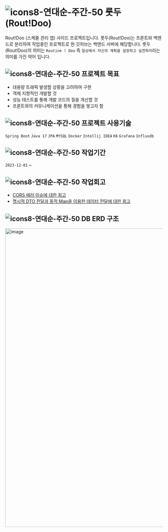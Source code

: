 #  ![icons8-연대순-주간-50](https://github.com/rhkdgur/Rout-Doo-backend/assets/67618667/8b45a8f0-dfa5-4027-8be9-cf255538e236) 룻두(Rout!Doo)
Rout!Doo (스케줄 관리 앱) 사이드 프로젝트입니다.
룻두(Rout!Doo)는 프론트와 백엔드로 분리하여 작업중인 프로젝트로 현 깃허브는 백엔드 서버에 해당합니다.
룻두(Rout!Doo)의 의미는 `Routine ! Doo` 즉 `일상에서 자신의 계획을 설정하고 실천하자`라는 의미를 가진 약어 입니다.


## ![icons8-연대순-주간-50](https://github.com/rhkdgur/Rout-Doo-backend/assets/67618667/8b45a8f0-dfa5-4027-8be9-cf255538e236) 프로젝트 목표
* 대용량 트래픽 발생할 상황을 고려하여 구현
* 객체 지향적인 개발할 것
* 성능 테스트를 통해 개발 코드의 질을 개선할 것
* 프론트와의 커뮤니케이션을 통해 경험을 쌓고자 함


## ![icons8-연대순-주간-50](https://github.com/rhkdgur/Rout-Doo-backend/assets/67618667/8b45a8f0-dfa5-4027-8be9-cf255538e236) 프로젝트 사용기술
`Spring Boot` `Java 17` `JPA` `MYSQL` `Docker` `Intellij IDEA` `K6` `Grafana` `Influxdb`


## ![icons8-연대순-주간-50](https://github.com/rhkdgur/Rout-Doo-backend/assets/67618667/8b45a8f0-dfa5-4027-8be9-cf255538e236) 작업기간
`2023-12-01` ~


## ![icons8-연대순-주간-50](https://github.com/rhkdgur/Rout-Doo-backend/assets/67618667/8b45a8f0-dfa5-4027-8be9-cf255538e236) 작업회고
* [CORS 에러 이슈에 대한 회고](https://github.com/rhkdgur/Rout-Doo-backend/wiki/CrossOrigin-%EC%9D%B4%EC%8A%88-%EC%9B%90%EC%9D%B8%EA%B3%BC-%ED%95%B4%EA%B2%B0)
* [명시적 DTO 전달과 동적 Map을 이용한 데이터 전달에 대한 회고](https://github.com/rhkdgur/Rout-Doo-backend/wiki/%EB%AA%85%EC%8B%9C%EC%A0%81-DTO%EC%99%80-%EB%8F%99%EC%A0%81-Map-%EC%B2%98%EB%A6%AC-%EB%B0%A9%EC%8B%9D%EC%97%90-%EB%8C%80%ED%95%9C-%ED%9A%8C%EA%B3%A0)

## ![icons8-연대순-주간-50](https://github.com/rhkdgur/Rout-Doo-backend/assets/67618667/8b45a8f0-dfa5-4027-8be9-cf255538e236) DB ERD 구조
<img width="952" alt="image" src="https://github.com/rhkdgur/Rout-Doo-backend/assets/67618667/38c99f8c-8543-47dc-a1e3-f498bb2bf2a4">
